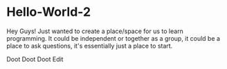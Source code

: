 # Hello-World-2
Hey Guys! Just wanted to create a place/space for us to learn programming. It could be independent or together as a group, it could be a place to ask questions, it's essentially just a place to start.

Doot Doot Doot Edit
